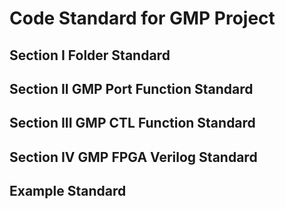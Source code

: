 # Code Standard for GMP Project

## Section I Folder Standard




## Section II GMP Port Function Standard



## Section III GMP CTL Function Standard


## Section IV GMP FPGA Verilog Standard


## Example Standard



